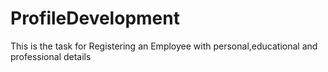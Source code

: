 # ProfileDevelopment
This is the task for Registering an Employee with personal,educational and professional details 
